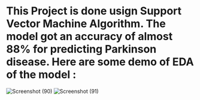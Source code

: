 # This Project is done usign Support Vector Machine Algorithm. The model got an accuracy of almost 88% for predicting Parkinson disease. Here are some demo of EDA of the model : 
![Screenshot (90)](https://github.com/SpandanBandhu/Parkinson-Disease-Predictor/assets/96427941/badb6a82-d97c-4f96-a85b-dd7400eda55c)
![Screenshot (91)](https://github.com/SpandanBandhu/Parkinson-Disease-Predictor/assets/96427941/4b02369f-d214-4124-b9ad-be4f67486d80)
